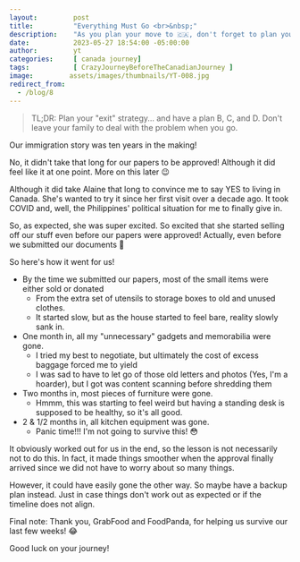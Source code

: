 ```yaml
---
layout:         post
title:          "Everything Must Go <br>&nbsp;"
description:    "As you plan your move to 🇨🇦, don't forget to plan your move out of the 🇵🇭. Sell or Donate! Just make sure it aligns with your timeline."
date:           2023-05-27 18:54:00 -05:00:00 
author:         yt
categories:     [ canada journey]
tags:           [ CrazyJourneyBeforeTheCanadianJourney ]
image:         assets/images/thumbnails/YT-008.jpg
redirect_from:
  - /blog/8
---
```


> TL;DR: Plan your "exit" strategy... and have a plan B, C, and D. Don't leave your family to deal with the problem when you go.

Our immigration story was ten years in the making!

No, it didn't take that long for our papers to be approved! Although it did feel like it at one point. More on this later 😉 

Although it did take Alaine that long to convince me to say YES to living in Canada. She's wanted to try it since her first visit over a decade ago. It took COVID and, well, the Philippines' political situation for me to finally give in. 

So, as expected, she was super excited. So excited that she started selling off our stuff even before our papers were approved! Actually, even before we submitted our documents 🤯

So here's how it went for us!

- By the time we submitted our papers, most of the small items were either sold or donated 
  - From the extra set of utensils to storage boxes to old and unused clothes.
  - It started slow, but as the house started to feel bare, reality slowly sank in.
- One month in, all my "unnecessary" gadgets and memorabilia were gone. 
  - I tried my best to negotiate, but ultimately the cost of excess baggage forced me to yield
  - I was sad to have to let go of those old letters and photos (Yes, I'm a hoarder), but I got was content scanning before shredding them
- Two months in, most pieces of furniture were gone.
  - Hmmm, this was starting to feel weird but having a standing desk is supposed to be healthy, so it's all good. 
- 2 & 1/2 months in, all kitchen equipment was gone. 
  - Panic time!!! I'm not going to survive this! 😳



It obviously worked out for us in the end, so the lesson is not necessarily not to do this. In fact, it made things smoother when the approval finally arrived since we did not have to worry about so many things. 

However, it could have easily gone the other way. So maybe have a backup plan instead. Just in case things don't work out as expected or if the timeline does not align. 

Final note: Thank you, GrabFood and FoodPanda, for helping us survive our last few weeks! 😂

Good luck on your journey!